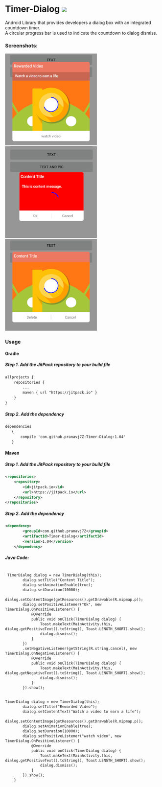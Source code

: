 # Timer-Dialog  [![](https://jitpack.io/v/pranavj7Z/Timer-Dialog.svg)](https://jitpack.io/#pranavj7Z/Timer-Dialog)
Android Library that provides developers a dialog box with an integrated countdown timer.</br>
A circular progress bar is used to indicate the countdown to dialog dismiss.

### Screenshots:

![](https://github.com/pranavj7Z/Timer-Dialog/blob/master/s.png?raw=true )
![](https://github.com/pranavj7Z/Timer-Dialog/blob/master/p.png?raw=true )
![](https://github.com/pranavj7Z/Timer-Dialog/blob/master/j.png?raw=true )
### Usage

#### Gradle
##### Step 1. Add the JitPack repository to your build file
~~~ xml
allprojects {
    repositories {
        ...
        maven { url "https://jitpack.io" }
    }
}
~~~

##### Step 2. Add the dependency
~~~ xml
dependencies 
   {	      
       compile 'com.github.pranavj7Z:Timer-Dialog:1.04'
   }
~~~

#### Maven
##### Step 1. Add the JitPack repository to your build file
~~~ xml
<repositories>
	<repository>
	    <id>jitpack.io</id>
	    <url>https://jitpack.io</url>
	</repository>
</repositories>
~~~

##### Step 2. Add the dependency
~~~ xml
<dependency>
	    <groupId>com.github.pranavj7Z</groupId>
	    <artifactId>Timer-Dialog</artifactId>
	    <version>1.04</version>
	</dependency>
~~~

##### Java Code:

<pre><code>
 TimerDialog dialog = new TimerDialog(this);
        dialog.setTitle("Content Title");
        dialog.setAnimationEnable(true);
        dialog.setDuration(10000);
        dialog.setContentImage(getResources().getDrawable(R.mipmap.p));
        dialog.setPositiveListener("Ok", new TimerDialog.OnPositiveListener() {
            @Override
            public void onClick(TimerDialog dialog) {
                Toast.makeText(MainActivity.this, dialog.getPositiveText().toString(), Toast.LENGTH_SHORT).show();
                dialog.dismiss();
            }
        })
        .setNegativeListener(getString(R.string.cancel), new TimerDialog.OnNegativeListener() {
            @Override
            public void onClick(TimerDialog dialog) {
                Toast.makeText(MainActivity.this, dialog.getNegativeText().toString(), Toast.LENGTH_SHORT).show();
                dialog.dismiss();
            }
        }).show();
</code></pre>

<pre><code>
TimerDialog dialog = new TimerDialog(this);
        dialog.setTitle("Rewarded Video");
        dialog.setContentText("Watch a video to earn a life");
        dialog.setContentImage(getResources().getDrawable(R.mipmap.p));
        dialog.setAnimationEnable(true);
        dialog.setDuration(10000);
        dialog.setPositiveListener("watch video", new TimerDialog.OnPositiveListener() {
            @Override
            public void onClick(TimerDialog dialog) {
                Toast.makeText(MainActivity.this, dialog.getPositiveText().toString(), Toast.LENGTH_SHORT).show();
                dialog.dismiss();
            }
        }).show();
    }
</code></pre>
